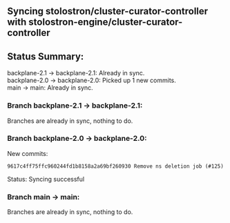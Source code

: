 ## Syncing stolostron/cluster-curator-controller with stolostron-engine/cluster-curator-controller

## Status Summary:

backplane-2.1 -> backplane-2.1: Already in sync.  
backplane-2.0 -> backplane-2.0: Picked up 1 new commits.  
main -> main: Already in sync.  

### Branch backplane-2.1 -> backplane-2.1:

Branches are already in sync, nothing to do.

### Branch backplane-2.0 -> backplane-2.0:

New commits:

```
9617c4ff75ffc960244fd1b8158a2a69bf260930 Remove ns deletion job (#125)
```

Status: Syncing successful

### Branch main -> main:

Branches are already in sync, nothing to do.
